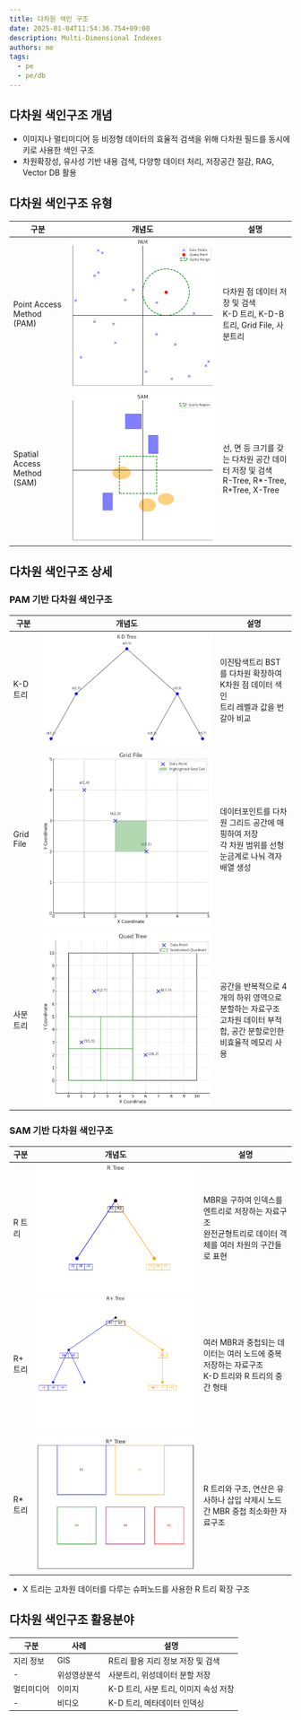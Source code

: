 ```yaml
---
title: 다차원 색인 구조
date: 2025-01-04T11:54:36.754+09:00
description: Multi-Dimensional Indexes
authors: me
tags:
  - pe
  - pe/db 
---
```


## 다차원 색인구조 개념

- 이미지나 멀티미디어 등 비정형 데이터의 효율적 검색을 위해 다차원 필드를 동시에 키로 사용한 색인 구조
- 차원확장성, 유사성 기반 내용 검색, 다양항 데이터 처리, 저장공간 절감, RAG, Vector DB 활용

## 다차원 색인구조 유형

| 구분 | 개념도 | 설명 |
| --- | --- | --- |
| Point Access Method (PAM) | ![PAM](./assets/pam.png) | 다차원 점 데이터 저장 및 검색<br/>K-D 트리, K-D-B 트리, Grid File, 사분트리 |
| Spatial Access Method (SAM) | ![SAM](./assets/sam.png) | 선, 면 등 크기를 갖는 다차원 공간 데이터 저장 및 검색<br/>R-Tree, R*-Tree, R+Tree, X-Tree |

## 다차원 색인구조 상세

### PAM 기반 다차원 색인구조

| 구분 | 개념도 | 설명 |
| --- | --- | --- |
| K-D 트리 | ![K-D Tree](./assets/k-d-tree.png) | 이진탐색트리 BST를 다차원 확장하여 K차원 점 데이터 색인<br/>트리 레벨과 값을 번갈아 비교 |
| Grid File | ![Grid File](./assets/grid-file.png) | 데이터포인트를 다차원 그리드 공간에 매핑하여 저장<br/>각 차원 범위를 선형눈금계로 나눠 격자 배열 생성 |
| 사분트리 | ![Quad Tree](./assets/quad-tree.png) | 공간을 반복적으로 4개의 하위 영역으로 분할하는 자료구조<br/>고차원 데이터 부적합, 공간 분할로인한 비효율적 메모리 사용 |

### SAM 기반 다차원 색인구조

| 구분 | 개념도 | 설명 |
| --- | --- | --- |
| R 트리 | ![R Tree](./assets/r-tree.png) | MBR을 구하여 인덱스를 엔트리로 저장하는 자료구조<br/>완전균형트리로 데이터 객체를 여러 차원의 구간들로 표현 |
| R+ 트리 | ![R+ Tree](./assets/r-plus-tree.png) | 여러 MBR과 중첩되는 데이터는 여러 노드에 중복 저장하는 자료구조<br/>K-D 트리와 R 트리의 중간 형태 |
| R* 트리 | ![R* Tree](./assets/r-asterisk-tree.png) | R 트리와 구조, 연산은 유사하나 삽입 삭제시 노드 간 MBR 중첩 최소화한 자료구조 |

- X 트리는 고차원 데이터를 다루는 슈퍼노드를 사용한 R 트리 확장 구조

## 다차원 색인구조 활용분야

| 구분 | 사례 | 설명 |
| --- | --- | --- |
| 지리 정보 | GIS | R트리 활용 지리 정보 저장 및 검색 |
| - | 위성영상분석 | 사분트리, 위성데이터 분할 저장 |
| 멀티미디어 | 이미지 | K-D 트리, 사분 트리, 이미지 속성 저장 |
| - | 비디오 | K-D 트리, 메타데이터 인덱싱 |
